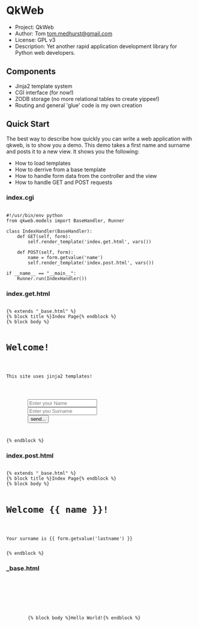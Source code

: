# QkWeb

* Project: QkWeb
* Author: Tom <tom.medhurst@gmail.com>
* License: GPL v3
* Description: Yet another rapid application development library for Python web developers.

## Components

 * Jinja2 template system
 * CGI interface (for now!)
 * ZODB storage (no more relational tables to create yippee!)
 * Routing and general 'glue' code is my own creation

## Quick Start

The best way to describe how quickly you can write a web application with qkweb, is to show you
a demo. This demo takes a first name and surname and posts it to a new view. It shows you the 
following:

 * How to load templates
 * How to derrive from a base template
 * How to handle form data from the controller and the view
 * How to handle GET and POST requests

### index.cgi

<pre><code>
#!/usr/bin/env python
from qkweb.models import BaseHandler, Runner

class IndexHandler(BaseHandler):
	def GET(self, form):
		self.render_template('index.get.html', vars())

	def POST(self, form):
		name = form.getvalue('name')
		self.render_template('index.post.html', vars())

if __name__ == "__main__":
	Runner.run(IndexHandler())
</code></pre>

### index.get.html

<pre><code>
{% extends "_base.html" %}
{% block title %}Index Page{% endblock %}
{% block body %}
	<h1>Welcome!</h1>
	<p>This site uses jinja2 templates!</p>
	<form method="post" action="index.cgi">
		<input type="text" name="name" placeholder="Enter your Name"/>
		<input type="text" name="lastname" placeholder="Enter you Surname"/>
		<input type="submit" value="send..."/>
	</form>
{% endblock %}
</code></pre>

### index.post.html

<pre><code>
{% extends "_base.html" %}
{% block title %}Index Page{% endblock %}
{% block body %}
	<h1>Welcome {{ name }}!</h1>
	<p>Your surname is {{ form.getvalue('lastname') }}</p>
{% endblock %}
</code></pre>

### _base.html

<pre><code>
<!doctype html>
<html lang="en">
	<head>
		<title>{% block title %}Jinja2 Templatei{% endblock %}</title>
	</head>
	<body>
		{% block body %}Hello World!{% endblock %}
	</body>
</html>
</code></pre>

